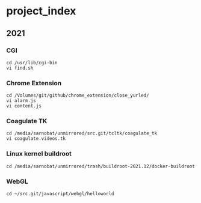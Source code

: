 # project_index

## 2021

### CGI
    cd /usr/lib/cgi-bin
    vi find.sh

### Chrome Extension
    cd /Volumes/git/github/chrome_extension/close_yurled/
    vi alarm.js
    vi content.js

### Coagulate TK
    cd /media/sarnobat/unmirrored/src.git/tcltk/coagulate_tk
    vi coagulate.videos.tk

### Linux kernel buildroot
    cd /media/sarnobat/unmirrored/trash/buildroot-2021.12/docker-buildroot

### WebGL
    cd ~/src.git/javascript/webgl/helloworld



